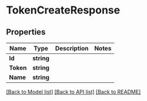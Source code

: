 # TokenCreateResponse

## Properties

Name | Type | Description | Notes
------------ | ------------- | ------------- | -------------
**Id** | **string** |  | 
**Token** | **string** |  | 
**Name** | **string** |  | 

[[Back to Model list]](../README.md#documentation-for-models) [[Back to API list]](../README.md#documentation-for-api-endpoints) [[Back to README]](../README.md)


